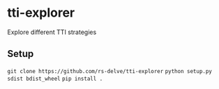 # tti-explorer
Explore different TTI strategies


## Setup
```git clone https://github.com/rs-delve/tti-explorer```
```python setup.py sdist bdist_wheel```
```pip install .```

